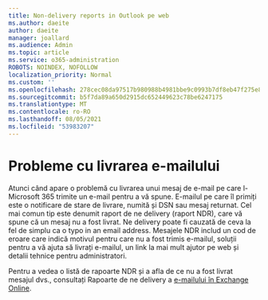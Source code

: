 ```yaml
---
title: Non-delivery reports in Outlook pe web
ms.author: daeite
author: daeite
manager: joallard
ms.audience: Admin
ms.topic: article
ms.service: o365-administration
ROBOTS: NOINDEX, NOFOLLOW
localization_priority: Normal
ms.custom: ''
ms.openlocfilehash: 278cec08da97517b980988b4981bbe9c0993b7df8eb47f275e8bb5572495916d
ms.sourcegitcommit: b5f7da89a650d2915dc652449623c78be6247175
ms.translationtype: MT
ms.contentlocale: ro-RO
ms.lasthandoff: 08/05/2021
ms.locfileid: "53983207"
---
```

# <a name="issues-with-email-delivery"></a>Probleme cu livrarea e-mailului

Atunci când apare o problemă cu livrarea unui mesaj de e-mail pe care l-Microsoft 365 trimite un e-mail pentru a vă spune. E-mailul pe care îl primiți este o notificare de stare de livrare, numită și DSN sau mesaj returnat. Cel mai comun tip este denumit raport de ne delivery (raport NDR), care vă spune că un mesaj nu a fost livrat. Ne delivery poate fi cauzată de ceva la fel de simplu ca o typo in an email address. Mesajele NDR includ un cod de eroare care indică motivul pentru care nu a fost trimis e-mailul, soluții pentru a vă ajuta să livrați e-mailul, un link la mai mult ajutor pe web și detalii tehnice pentru administratori.

Pentru a vedea o listă de rapoarte NDR și a afla de ce nu a fost livrat mesajul dvs., consultați Rapoarte de ne delivery a [e-mailului în Exchange Online](https://docs.microsoft.com/exchange/mail-flow-best-practices/non-delivery-reports-in-exchange-online/non-delivery-reports-in-exchange-online).